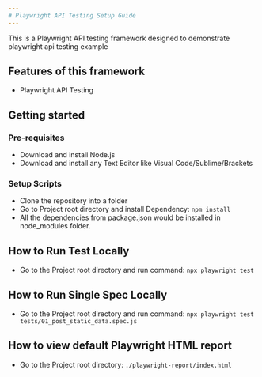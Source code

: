 ```yaml
---
# Playwright API Testing Setup Guide
---
```


This is a Playwright API testing framework designed to demonstrate playwright api testing example

## Features of this framework
* Playwright API Testing

## Getting started

### Pre-requisites
* Download and install Node.js
* Download and install any Text Editor like Visual Code/Sublime/Brackets

### Setup Scripts 
* Clone the repository into a folder
* Go to Project root directory and install Dependency: `npm install`
* All the dependencies from package.json would be installed in node_modules folder.


## How to Run Test Locally
* Go to the Project root directory and run command: `npx playwright test`

## How to Run Single Spec Locally
* Go to the Project root directory and run command: `npx playwright test tests/01_post_static_data.spec.js`

## How to view default Playwright HTML report
* Go to the Project root directory: `./playwright-report/index.html`


